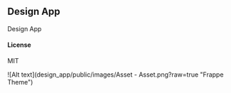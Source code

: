 ## Design App

Design App

#### License

MIT

![Alt text](design_app/public/images/Asset - Asset.png?raw=true "Frappe Theme")